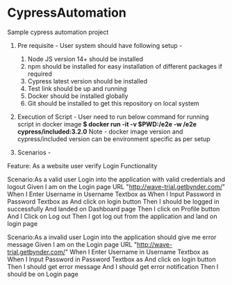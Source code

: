 # CypressAutomation
Sample cypress automation project

1) Pre requisite - 
  User system should have following setup - 
   1) Node JS version 14+ should be installed
   2) npm should be installed for easy installation of different packages if required
   3) Cypress latest version should be installed
   4) Test link should be up and running 
   5) Docker should be installed globally 
   6) Git should be installed to get this repository on local system


2) Execution of Script -
User need to run below command for running script in docker image 
**$ docker run -it -v $PWD:/e2e -w /e2e cypress/included:3.2.0**
Note - docker image version and cypress/included version can be environment specific as per setup

3) Scenarios - 

Feature: As a website user verify Login Functionality	

  Scenario:As a valid user Login into the application with valid credentials and logout
    Given I am on the Login page URL "http://wave-trial.getbynder.com/"
    When I Enter Username in Username Textbox as <username>
    When I Input Password in Password Textbox as <Password>
    And  click on login button
    Then I should be logged in successfully
    And  landed on Dashboard page
    Then I click on Profile button
    And  I Click on Log out
    Then I got log out from the application and land on login page


 Scenario:As a invalid user Login into the application should give me error message
    Given I am on the Login page URL "http://wave-trial.getbynder.com/"
    When I Enter Username in Username Textbox as <username>
    When I Input Password in Password Textbox as <Password>
    And  click on login button
    Then I should get error message
    And  I should get error notification
    Then I should be on Login page

 



